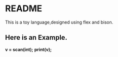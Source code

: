 

README
=====

This is a toy language,designed using flex and bison.

Here is an Example.
------------------

**v = scan(int);**
**print(v);**
